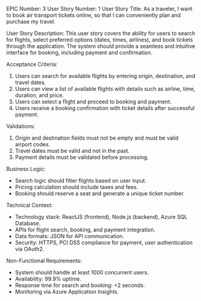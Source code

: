 EPIC Number: 3
User Story Number: 1
User Story Title: As a traveler, I want to book air transport tickets online, so that I can conveniently plan and purchase my travel.

User Story Description: This user story covers the ability for users to search for flights, select preferred options (dates, times, airlines), and book tickets through the application. The system should provide a seamless and intuitive interface for booking, including payment and confirmation.

Acceptance Criteria:
1. Users can search for available flights by entering origin, destination, and travel dates.
2. Users can view a list of available flights with details such as airline, time, duration, and price.
3. Users can select a flight and proceed to booking and payment.
4. Users receive a booking confirmation with ticket details after successful payment.

Validations:
1. Origin and destination fields must not be empty and must be valid airport codes.
2. Travel dates must be valid and not in the past.
3. Payment details must be validated before processing.

Business Logic: 
- Search logic should filter flights based on user input.
- Pricing calculation should include taxes and fees.
- Booking should reserve a seat and generate a unique ticket number.

Technical Context:
- Technology stack: ReactJS (frontend), Node.js (backend), Azure SQL Database.
- APIs for flight search, booking, and payment integration.
- Data formats: JSON for API communication.
- Security: HTTPS, PCI DSS compliance for payment, user authentication via OAuth2.

Non-Functional Requirements:
- System should handle at least 1000 concurrent users.
- Availability: 99.9% uptime.
- Response time for search and booking: <2 seconds.
- Monitoring via Azure Application Insights.
